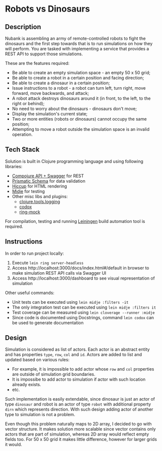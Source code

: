 # Robots vs Dinosaurs

## Description

Nubank is assembling an army of remote-controlled robots to fight the dinosaurs and the first step towards that is to run simulations on how they will perform. You are tasked with implementing a service that provides a REST API to support those simulations.

These are the features required:

- Be able to create an empty simulation space - an empty 50 x 50 grid;
- Be able to create a robot in a certain position and facing direction;
- Be able to create a dinosaur in a certain position;
- Issue instructions to a robot - a robot can turn left, turn right, move forward, move backwards, and attack;
- A robot attack destroys dinosaurs around it (in front, to the left, to the right or behind);
- No need to worry about the dinosaurs - dinosaurs don't move;
- Display the simulation's current state;
- Two or more entities (robots or dinosaurs) cannot occupy the same position;
- Attempting to move a robot outside the simulation space is an invalid operation.

## Tech Stack

Solution is built in Clojure programming language and using following libraries:

- [Compojure API + Swagger](https://github.com/metosin/compojure-api) for REST
- [Prismatic Schema](https://github.com/plumatic/schema) for data validation
- [Hiccup](https://github.com/weavejester/hiccup) for HTML rendering
- [Midje](https://github.com/marick/Midje) for testing
- Other misc libs and plugins:
  - [clojure.tools.logging](https://github.com/clojure/tools.logging)
  - [codox](https://github.com/weavejester/codox)
  - [ring-mock](https://github.com/weavejester/ring-mock)

For compilation, testing and running [Leiningen](https://leiningen.org) build automation tool is required.

## Instructions

In order to run project locally:

1. Execute ```lein ring server-headless```
1. Access http://localhost:3000/docs/index.html#/default in browser to make simulation REST API calls via Swagger UI
1. Access http://localhost:3000/dashboard to see visual representation of simulation

Other useful commands:

- Unit tests can be executed using ```lein midje :filters -it```
- The only integration test can be executed using ```lein midje :filters it```
- Test coverage can be measured using ```lein cloverage --runner :midje```
- Since code is documented using Docstrings, command ```lein codox``` can be used to generate documentation

## Design

Simulation is considered as list of actors. Each actor is an abstract entity and has properties ```type```, ```row```, ```col``` and ```id```. Actors are added to list and updated based on various rules:

- For example, it is impossible to add actor whose ```row``` and ```col``` properties are outside of simulation grid boundaries.
- It is impossibe to add actor to simulation if actor with such location already exists.
- etc.

Such implementation is easily extendable, since dinosaur is just an actor of type ```dinosaur``` and robot is an actor of type ```robot``` with additional property ```dirn``` which represents direction. With such design adding actor of another type to simulation is not a problem.

Even though this problem naturally maps to 2D array, I decided to go with vector structure. It makes solution more scalable since vector contains only actors that are part of simulation, whereas 2D array would reflect empty fields too. For 50 x 50 grid it makes little difference, however for larger grids it would.
